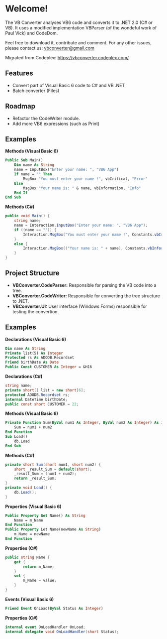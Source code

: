 # Welcome!

The VB Converter analyses VB6 code and converts it to .NET 2.0 (C# or VB). 
It uses a modified implementation VBParser (of the wondeful work of Paul Vick) and CodeDom.

Feel free to download it, contribute and comment.
For any other issues, please contact us: vbconverter@gmail.com

Migrated from Codeplex: https://vbconverter.codeplex.com/

## Features
* Convert part of Visual Basic 6 code to C# and VB .NET
* Batch converter (Files)

## Roadmap
* Refactor the CodeWriter module.
* Add more VB6 expressions (such as Print)

## Examples

**Methods (Visual Basic 6)**

```vb
Public Sub Main()
    Dim name As String
    name = InputBox("Enter your name: ", "VB6 App")
    If name = "" Then
        MsgBox "You must enter your name !", vbCritical, "Error"
    Else
        MsgBox "Your name is: " & name, vbInformation, "Info"
    End If
End Sub
```

**Methods (C#)**
```csharp
public void Main() {
    string name;
    name = Interaction.InputBox("Enter your name: ", "VB6 App");
    if ((name == "")) {
        Interaction.MsgBox("You must enter your name !", Constants.vbCritical, "Error");
    }
    else {
        Interaction.MsgBox(("Your name is: " + name), Constants.vbInformation, "Info");
    }
}
```

## Project Structure
- __VBConverter.CodeParser:__ Responsible for parsing the VB code into a tree.
- __VBConverter.CodeWriter:__ Responsible for converting the tree structure to .NET.
- __VBConverter.UI:__ User interface (Windows Forms) responsible for testing the convertion.

## Examples

**Declarations (Visual Basic 6)**
```vb
Dim name As String
Private list(5) As Integer
Protected rs As ADODB.Recordset
Friend birthDate As Date
Public Const CUSTOMER As Integer = &H16
```

**Declarations (C#)**
```csharp
string name;
private short[] list = new short[6];
protected ADODB.Recordset rs;
internal DateTime birthDate;
public const short CUSTOMER = 22;
```

**Methods (Visual Basic 6)**
```vb
Private Function Sum(ByVal num1 As Integer, ByVal num2 As Integer) As Integer
    Sum = num1 + num2
End Function
Sub Load()
    db.Load
End Sub
```

**Methods (C#)**
```csharp
private short Sum(short num1, short num2) {
    short _result_Sum = default(short);
    _result_Sum = (num1 + num2);
    return _result_Sum;
}
private void Load() {
    db.Load();
}
```

**Properties (Visual Basic 6)**
```vb
Public Property Get Name() As String
    Name = m_Name
End Function
Public Property Let Name(newName As String)
    m_Name = newName
End Function
```

**Properties (C#)**
```csharp
public string Name {
    get {
        return m_Name;
    }
    set {
        m_Name = value;
    }
}
```

**Events (Visual Basic 6)**
```vb
Friend Event OnLoad(ByVal Status As Integer)
```

**Properties (C#)**
```csharp
internal event OnLoadHandler OnLoad;
internal delegate void OnLoadHandler(short Status);
```
